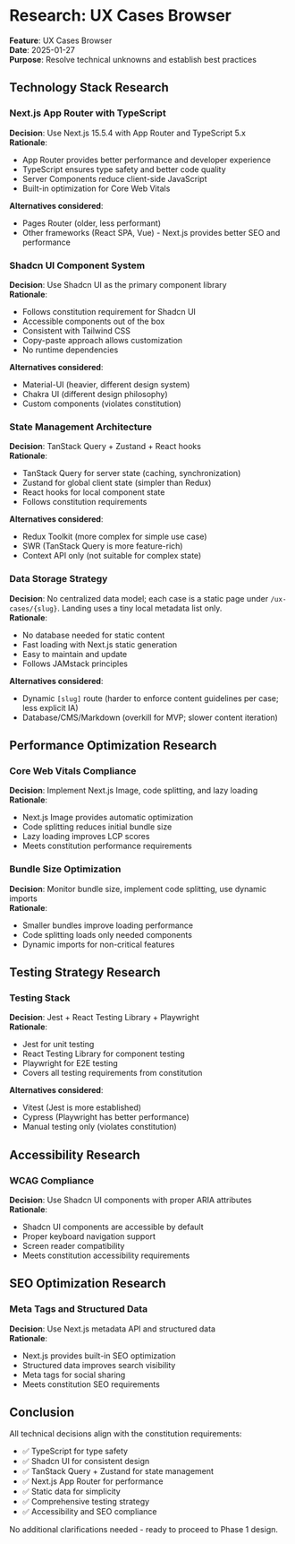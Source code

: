 # Research: UX Cases Browser

**Feature**: UX Cases Browser  
**Date**: 2025-01-27  
**Purpose**: Resolve technical unknowns and establish best practices

## Technology Stack Research

### Next.js App Router with TypeScript
**Decision**: Use Next.js 15.5.4 with App Router and TypeScript 5.x  
**Rationale**: 
- App Router provides better performance and developer experience
- TypeScript ensures type safety and better code quality
- Server Components reduce client-side JavaScript
- Built-in optimization for Core Web Vitals

**Alternatives considered**: 
- Pages Router (older, less performant)
- Other frameworks (React SPA, Vue) - Next.js provides better SEO and performance

### Shadcn UI Component System
**Decision**: Use Shadcn UI as the primary component library  
**Rationale**:
- Follows constitution requirement for Shadcn UI
- Accessible components out of the box
- Consistent with Tailwind CSS
- Copy-paste approach allows customization
- No runtime dependencies

**Alternatives considered**:
- Material-UI (heavier, different design system)
- Chakra UI (different design philosophy)
- Custom components (violates constitution)

### State Management Architecture
**Decision**: TanStack Query + Zustand + React hooks  
**Rationale**:
- TanStack Query for server state (caching, synchronization)
- Zustand for global client state (simpler than Redux)
- React hooks for local component state
- Follows constitution requirements

**Alternatives considered**:
- Redux Toolkit (more complex for simple use case)
- SWR (TanStack Query is more feature-rich)
- Context API only (not suitable for complex state)

### Data Storage Strategy
**Decision**: No centralized data model; each case is a static page under `/ux-cases/{slug}`. Landing uses a tiny local metadata list only.  
**Rationale**:
- No database needed for static content
- Fast loading with Next.js static generation
- Easy to maintain and update
- Follows JAMstack principles

**Alternatives considered**:
- Dynamic `[slug]` route (harder to enforce content guidelines per case; less explicit IA)
- Database/CMS/Markdown (overkill for MVP; slower content iteration)

## Performance Optimization Research

### Core Web Vitals Compliance
**Decision**: Implement Next.js Image, code splitting, and lazy loading  
**Rationale**:
- Next.js Image provides automatic optimization
- Code splitting reduces initial bundle size
- Lazy loading improves LCP scores
- Meets constitution performance requirements

### Bundle Size Optimization
**Decision**: Monitor bundle size, implement code splitting, use dynamic imports  
**Rationale**:
- Smaller bundles improve loading performance
- Code splitting loads only needed components
- Dynamic imports for non-critical features

## Testing Strategy Research

### Testing Stack
**Decision**: Jest + React Testing Library + Playwright  
**Rationale**:
- Jest for unit testing
- React Testing Library for component testing
- Playwright for E2E testing
- Covers all testing requirements from constitution

**Alternatives considered**:
- Vitest (Jest is more established)
- Cypress (Playwright has better performance)
- Manual testing only (violates constitution)

## Accessibility Research

### WCAG Compliance
**Decision**: Use Shadcn UI components with proper ARIA attributes  
**Rationale**:
- Shadcn UI components are accessible by default
- Proper keyboard navigation support
- Screen reader compatibility
- Meets constitution accessibility requirements

## SEO Optimization Research

### Meta Tags and Structured Data
**Decision**: Use Next.js metadata API and structured data  
**Rationale**:
- Next.js provides built-in SEO optimization
- Structured data improves search visibility
- Meta tags for social sharing
- Meets constitution SEO requirements

## Conclusion

All technical decisions align with the constitution requirements:
- ✅ TypeScript for type safety
- ✅ Shadcn UI for consistent design
- ✅ TanStack Query + Zustand for state management
- ✅ Next.js App Router for performance
- ✅ Static data for simplicity
- ✅ Comprehensive testing strategy
- ✅ Accessibility and SEO compliance

No additional clarifications needed - ready to proceed to Phase 1 design.
